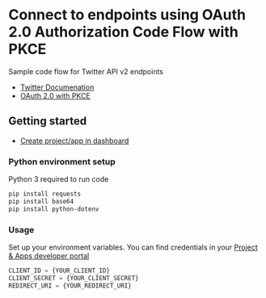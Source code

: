# Connect to endpoints using OAuth 2.0 Authorization Code Flow with PKCE

Sample code flow for Twitter API v2 endpoints 
* [Twitter Documenation](https://developer.twitter.com/en/docs/twitter-api/getting-started/about-twitter-api)
* [OAuth 2.0 with PKCE](https://developer.twitter.com/en/docs/authentication/oauth-2-0/user-access-token)

## Getting started 
* [Create project/app in dashboard](https://developer.twitter.com/en/portal/dashboard)

### Python environment setup 
Python 3 required to run code

```bash
pip install requests
pip install base64
pip install python-dotenv
```
### Usage
Set up your environment variables. You can find credentials in your [Project & Apps developer portal](https://developer.twitter.com/en/portal/dashboard) 

```python
CLIENT_ID = {YOUR_CLIENT_ID}
CLIENT_SECRET = {YOUR_CLIENT_SECRET}
REDIRECT_URI = {YOUR_REDIRECT_URI}
``` 